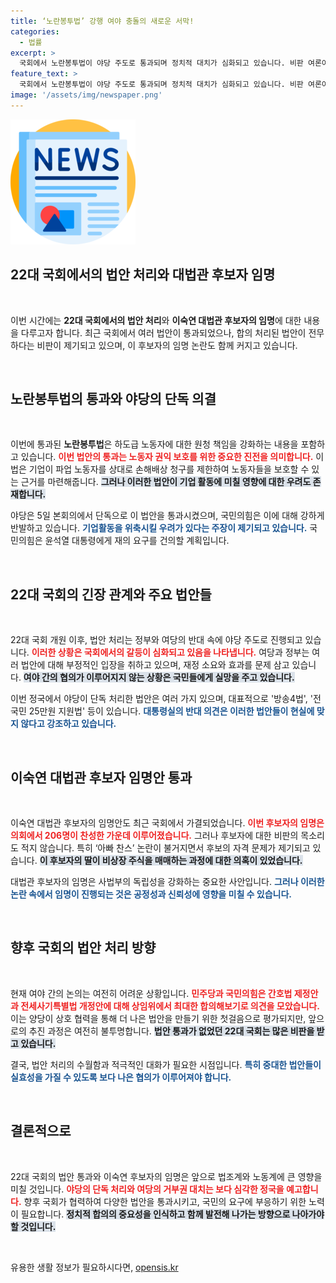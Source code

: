 ```yaml
---
title: ‘노란봉투법’ 강행 여야 충돌의 새로운 서막!
categories:
  - 법률
excerpt: >
  국회에서 노란봉투법이 야당 주도로 통과되며 정치적 대치가 심화되고 있습니다. 비판 여론이 쌓이는 가운데, 이숙연 대법관 후보자 임명안도 통과했습니다. 정쟁의 연속 속, 여야 합의의 길은 과연 열릴까요? 클릭해서 자세히 알아보세요!
feature_text: >
  국회에서 노란봉투법이 야당 주도로 통과되며 정치적 대치가 심화되고 있습니다. 비판 여론이 쌓이는 가운데, 이숙연 대법관 후보자 임명안도 통과했습니다. 정쟁의 연속 속, 여야 합의의 길은 과연 열릴까요? 클릭해서 자세히 알아보세요!
image: '/assets/img/newspaper.png'
---
```


<p><img src="/assets/img/newspaper.png" alt="kimp 속보" /></p>

<h2 data-ke-size="size26">22대 국회에서의 법안 처리와 대법관 후보자 임명</h2>

<p data-ke-size="size16">&nbsp;</p>

<p>이번 시간에는 <strong>22대 국회에서의 법안 처리</strong>와 <strong>이숙연 대법관 후보자의 임명</strong>에 대한 내용을 다루고자 합니다. 최근 국회에서 여러 법안이 통과되었으나, 합의 처리된 법안이 전무하다는 비판이 제기되고 있으며, 이 후보자의 임명 논란도 함께 커지고 있습니다. </p>

<p data-ke-size="size16">&nbsp;</p>

<h2 data-ke-size="size26">노란봉투법의 통과와 야당의 단독 의결</h2>

<p data-ke-size="size16">&nbsp;</p>

<p>이번에 통과된 <strong>노란봉투법</strong>은 하도급 노동자에 대한 원청 책임을 강화하는 내용을 포함하고 있습니다. <b><span style="color: #ee2323;">이번 법안의 통과는 노동자 권익 보호를 위한 중요한 진전을 의미합니다.</span></b> 이 법은 기업이 파업 노동자를 상대로 손해배상 청구를 제한하여 노동자들을 보호할 수 있는 근거를 마련해줍니다. <b><span style="background-color: #21538527;">그러나 이러한 법안이 기업 활동에 미칠 영향에 대한 우려도 존재합니다.</span></b> </p>

<p>야당은 5일 본회의에서 단독으로 이 법안을 통과시켰으며, 국민의힘은 이에 대해 강하게 반발하고 있습니다. <b><span style="color: #1a5490;">기업활동을 위축시킬 우려가 있다는 주장이 제기되고 있습니다.</span></b> 국민의힘은 윤석열 대통령에게 재의 요구를 건의할 계획입니다.</p>

<p data-ke-size="size16">&nbsp;</p>

<h2 data-ke-size="size26">22대 국회의 긴장 관계와 주요 법안들</h2>

<p data-ke-size="size16">&nbsp;</p>

<p>22대 국회 개원 이후, 법안 처리는 정부와 여당의 반대 속에 야당 주도로 진행되고 있습니다. <b><span style="color: #ee2323;">이러한 상황은 국회에서의 갈등이 심화되고 있음을 나타냅니다.</span></b> 여당과 정부는 여러 법안에 대해 부정적인 입장을 취하고 있으며, 재정 소요와 효과를 문제 삼고 있습니다. <b><span style="background-color: #21538527;">여야 간의 협의가 이루어지지 않는 상황은 국민들에게 실망을 주고 있습니다.</span></b></p>

<p>이번 정국에서 야당이 단독 처리한 법안은 여러 가지 있으며, 대표적으로 '방송4법', '전 국민 25만원 지원법' 등이 있습니다. <b><span style="color: #1a5490;">대통령실의 반대 의견은 이러한 법안들이 현실에 맞지 않다고 강조하고 있습니다.</span></b></p>

<p data-ke-size="size16">&nbsp;</p>

<h2 data-ke-size="size26">이숙연 대법관 후보자 임명안 통과</h2>

<p data-ke-size="size16">&nbsp;</p>

<p>이숙연 대법관 후보자의 임명안도 최근 국회에서 가결되었습니다. <b><span style="color: #ee2323;">이번 후보자의 임명은 의회에서 206명이 찬성한 가운데 이루어졌습니다.</span></b> 그러나 후보자에 대한 비판의 목소리도 적지 않습니다. 특히 ‘아빠 찬스’ 논란이 불거지면서 후보의 자격 문제가 제기되고 있습니다. <b><span style="background-color: #21538527;">이 후보자의 딸이 비상장 주식을 매매하는 과정에 대한 의혹이 있었습니다.</span></b></p>

<p>대법관 후보자의 임명은 사법부의 독립성을 강화하는 중요한 사안입니다. <b><span style="color: #1a5490;">그러나 이러한 논란 속에서 임명이 진행되는 것은 공정성과 신뢰성에 영향을 미칠 수 있습니다.</span></b></p>

<p data-ke-size="size16">&nbsp;</p>

<h2 data-ke-size="size26">향후 국회의 법안 처리 방향</h2>

<p data-ke-size="size16">&nbsp;</p>

<p>현재 여야 간의 논의는 여전히 어려운 상황입니다. <b><span style="color: #ee2323;">민주당과 국민의힘은 간호법 제정안과 전세사기특별법 개정안에 대해 상임위에서 최대한 합의해보기로 의견을 모았습니다.</span></b> 이는 양당이 상호 협력을 통해 더 나은 법안을 만들기 위한 첫걸음으로 평가되지만, 앞으로의 추진 과정은 여전히 불투명합니다. <b><span style="background-color: #21538527;">법안 통과가 없었던 22대 국회는 많은 비판을 받고 있습니다.</span></b> </p>

<p>결국, 법안 처리의 수월함과 적극적인 대화가 필요한 시점입니다. <b><span style="color: #1a5490;">특히 중대한 법안들이 실효성을 가질 수 있도록 보다 나은 협의가 이루어져야 합니다.</span></b></p>

<p data-ke-size="size16">&nbsp;</p>

<h2 data-ke-size="size26">결론적으로</h2>

<p data-ke-size="size16">&nbsp;</p>

<p>22대 국회의 법안 통과와 이숙연 후보자의 임명은 앞으로 법조계와 노동계에 큰 영향을 미칠 것입니다. <b><span style="color: #ee2323;">야당의 단독 처리와 여당의 거부권 대치는 보다 심각한 정국을 예고합니다.</span></b> 향후 국회가 협력하여 다양한 법안을 통과시키고, 국민의 요구에 부응하기 위한 노력이 필요합니다. <b><span style="background-color: #21538527;">정치적 합의의 중요성을 인식하고 함께 발전해 나가는 방향으로 나아가야 할 것입니다.</span></b></p>

<p data-ke-size="size16">&nbsp;</p>
유용한 생활 정보가 필요하시다면, <a href="https://opensis.kr" rel="dofollow">opensis.kr</a>


